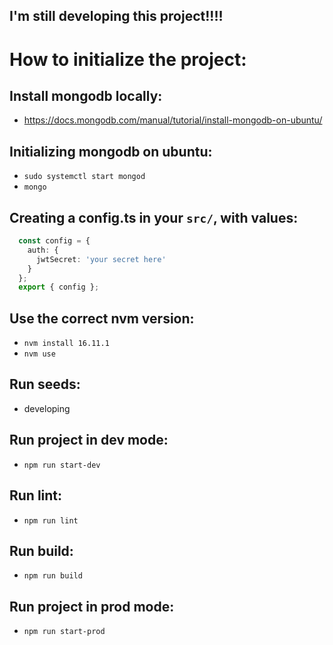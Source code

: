 ## I'm still developing this project!!!!

# How to initialize the project:

## Install mongodb locally:
- https://docs.mongodb.com/manual/tutorial/install-mongodb-on-ubuntu/

## Initializing mongodb on ubuntu:
- `sudo systemctl start mongod`
- `mongo`

## Creating a config.ts in your `src/`, with values:
```ts
  const config = {
    auth: {
      jwtSecret: 'your secret here'
    }
  };
  export { config };
```

## Use the correct nvm version:
- `nvm install 16.11.1`
- `nvm use`

## Run seeds:
- developing

## Run project in dev mode:
- `npm run start-dev`

## Run lint:
- `npm run lint`

## Run build:
- `npm run build`

## Run project in prod mode:
- `npm run start-prod`